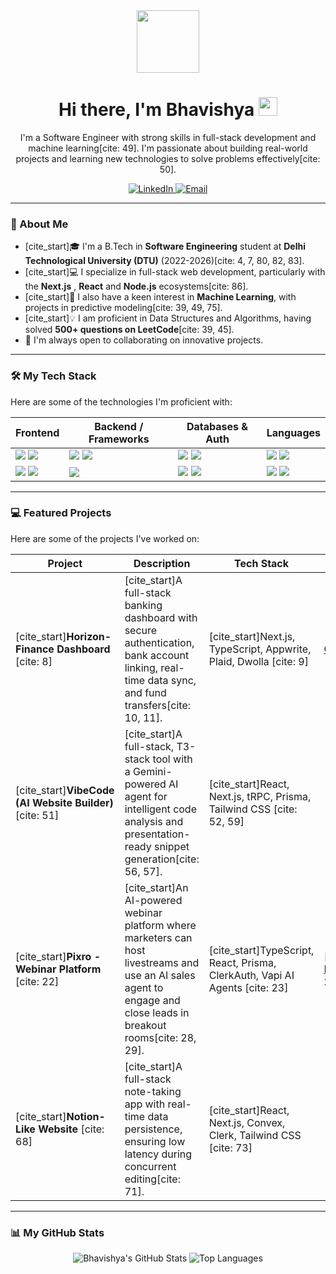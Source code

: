 <div id="header" align="center">
  <img src="https://media.giphy.com/media/M9gbBd9nbDrOTu1Mqx/giphy.gif" width="100"/>
  <h1>
    Hi there, I'm Bhavishya
    <img src="https://media.giphy.com/media/hvRJCLFzcasrR4ia7z/giphy.gif" width="30px"/>
  </h1>
  <p>
    I'm a Software Engineer with strong skills in full-stack development and machine learning[cite: 49]. I'm passionate about building real-world projects and learning new technologies to solve problems effectively[cite: 50].
  </p>
  <p>
    <a href="https://www.linkedin.com/in/YOUR_LINKEDIN_USERNAME/">
      <img src="https://img.shields.io/badge/LinkedIn-0077B5?style=for-the-badge&logo=linkedin&logoColor=white" alt="LinkedIn"/>
    </a>
    <a href="mailto:bhavishyasangwan6543@gmail.com">
      <img src="https://img.shields.io/badge/Email-D14836?style=for-the-badge&logo=gmail&logoColor=white" alt="Email"/>
    </a>
  </p>
</div>

---

### 🚀 About Me

-   [cite_start]🎓 I'm a B.Tech in **Software Engineering** student at **Delhi Technological University (DTU)** (2022-2026)[cite: 4, 7, 80, 82, 83].
-   [cite_start]💻 I specialize in full-stack web development, particularly with the **Next.js** , **React** and **Node.js** ecosystems[cite: 86].
-   [cite_start]🧠 I also have a keen interest in **Machine Learning**, with projects in predictive modeling[cite: 39, 49, 75].
-   [cite_start]💡 I am proficient in Data Structures and Algorithms, having solved **500+ questions on LeetCode**[cite: 39, 45].
-   🤝 I'm always open to collaborating on innovative projects.

---

### 🛠️ My Tech Stack

Here are some of the technologies I'm proficient with:

| Frontend                                                                                                                                                                                                                                              | Backend / Frameworks                                                                                                                                                                                                 | Databases & Auth                                                                                                                                                                                          | Languages                                                                                                                                                                                         |
| ----------------------------------------------------------------------------------------------------------------------------------------------------------------------------------------------------------------------------------------------------- | -------------------------------------------------------------------------------------------------------------------------------------------------------------------------------------------------------------------- | --------------------------------------------------------------------------------------------------------------------------------------------------------------------------------------------------------- | ------------------------------------------------------------------------------------------------------------------------------------------------------------------------------------------------- |
| <img src="https://img.shields.io/badge/React-20232A?style=for-the-badge&logo=react&logoColor=61DAFB" /> <img src="https://img.shields.io/badge/Next.js-000000?style=for-the-badge&logo=nextdotjs&logoColor=white" />                                         | <img src="https://img.shields.io/badge/Node.js-339933?style=for-the-badge&logo=nodedotjs&logoColor=white" /> <img src="https://img.shields.io/badge/Express.js-000000?style=for-the-badge&logo=express&logoColor=white" /> | <img src="https://img.shields.io/badge/MongoDB-4EA94B?style=for-the-badge&logo=mongodb&logoColor=white" /> <img src="https://img.shields.io/badge/Prisma-3982CE?style=for-the-badge&logo=prisma&logoColor=white" /> | <img src="https://img.shields.io/badge/TypeScript-3178C6?style=for-the-badge&logo=typescript&logoColor=white" /> <img src="https://img.shields.io/badge/JavaScript-F7DF1E?style=for-the-badge&logo=javascript&logoColor=black" /> |
| <img src="https://img.shields.io/badge/Tailwind_CSS-38B2AC?style=for-the-badge&logo=tailwind-css&logoColor=white" /> <img src="https://img.shields.io/badge/HTML5-E34F26?style=for-the-badge&logo=html5&logoColor=white" />                                   | <img src="https://img.shields.io/badge/Appwrite-F02E65?style=for-the-badge&logo=appwrite&logoColor=white" /> | <img src="https://img.shields.io/badge/Convex-000000?style=for-the-badge&logo=convex&logoColor=white" /> <img src="https://img.shields.io/badge/Clerk-6C47FF?style=for-the-badge&logo=clerk&logoColor=white" /> | <img src="https://img.shields.io/badge/C%2B%2B-00599C?style=for-the-badge&logo=c%2B%2B&logoColor=white" /> <img src="https://img.shields.io/badge/Python-3776AB?style=for-the-badge&logo=python&logoColor=white" /> |

---

### 💻 Featured Projects

Here are some of the projects I've worked on:

| Project                                     | Description                                                                                                                                             | Tech Stack                                                     | Links                                                                                                              |
| ------------------------------------------- | ------------------------------------------------------------------------------------------------------------------------------------------------------- | -------------------------------------------------------------- | ------------------------------------------------------------------------------------------------------------------ |
| [cite_start]**Horizon-Finance Dashboard** [cite: 8]       | [cite_start]A full-stack banking dashboard with secure authentication, bank account linking, real-time data sync, and fund transfers[cite: 10, 11].                       | [cite_start]Next.js, TypeScript, Appwrite, Plaid, Dwolla [cite: 9]         | [GitHub](https://github.com/Bhavishya-code/Horizon-Finance-Dashboard)                                              |
| [cite_start]**VibeCode (AI Website Builder)** [cite: 51] | [cite_start]A full-stack, T3-stack tool with a Gemini-powered AI agent for intelligent code analysis and presentation-ready snippet generation[cite: 56, 57].        | [cite_start]React, Next.js, tRPC, Prisma, Tailwind CSS [cite: 52, 59]      | |
| [cite_start]**Pixro - Webinar Platform** [cite: 22]       | [cite_start]An AI-powered webinar platform where marketers can host livestreams and use an AI sales agent to engage and close leads in breakout rooms[cite: 28, 29]. | [cite_start]TypeScript, React, Prisma, ClerkAuth, Vapi AI Agents [cite: 23] | [cite_start][Live Demo](https://pixro.vercel.app/) [cite: 24]                                                                    |
| [cite_start]**Notion-Like Website** [cite: 68]            | [cite_start]A full-stack note-taking app with real-time data persistence, ensuring low latency during concurrent editing[cite: 71].                                    | [cite_start]React, Next.js, Convex, Clerk, Tailwind CSS [cite: 73]         | |

---

### 📊 My GitHub Stats

<p align="center">
  <img src="https://github-readme-stats.vercel.app/api?username=Bhavishya-code&show_icons=true&theme=tokyonight&hide_border=true&count_private=true" alt="Bhavishya's GitHub Stats" />
  <img src="https://github-readme-stats.vercel.app/api/top-langs/?username=Bhavishya-code&layout=compact&theme=tokyonight&hide_border=true" alt="Top Languages" />
</p>
